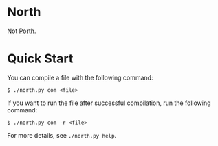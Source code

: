 # North

Not [Porth](https://gitlab.com/tsoding/porth).

# Quick Start

You can compile a file with the following command:
```console
$ ./north.py com <file>
```
If you want to run the file after successful compilation, run the following command:
```console
$ ./north.py com -r <file>
```
For more details, see `./north.py help`.
